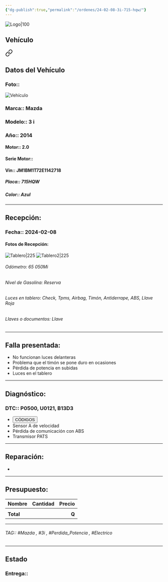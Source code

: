 ```yaml
---
{"dg-publish":true,"permalink":"/ordenes/24-02-08-3i-715-hqw/"}
---
```


![Logo|100](https://lh3.googleusercontent.com/drive-viewer/AEYmBYSpcK6uqBUJHU1Zm8MP7HBK8KT1E9hSR1Ft4JQwDPtpQiFoL4c1ncHqULCwO1olD-1WG5Kk9U-jh7jaZPXfqyxL0-aeRg=s1600)

## Vehículo

<div class="transclusion internal-embed is-loaded"><a class="markdown-embed-link" href="/vehiculos/mazda/3i-715-hqw/#datos-del-vehiculo" aria-label="Open link"><svg xmlns="http://www.w3.org/2000/svg" width="24" height="24" viewBox="0 0 24 24" fill="none" stroke="currentColor" stroke-width="2" stroke-linecap="round" stroke-linejoin="round" class="svg-icon lucide-link"><path d="M10 13a5 5 0 0 0 7.54.54l3-3a5 5 0 0 0-7.07-7.07l-1.72 1.71"></path><path d="M14 11a5 5 0 0 0-7.54-.54l-3 3a5 5 0 0 0 7.07 7.07l1.71-1.71"></path></svg></a><div class="markdown-embed">



## Datos del Vehículo 
### Foto:: 
![Vehículo](https://lh3.googleusercontent.com/drive-viewer/AEYmBYQJrLoVkfRswaAUFTVfsP801jPWJuRgnGblUi66acYdP3eZcolOAN1GIa-Av4bV0XI9F_J7hBwgv3N3QU4btYThnDtgbQ=s1600)

### Marca:: Mazda
### Modelo:: 3 i
### Año:: 2014
#### Motor:: 2.0
#### Serie Motor:: 
#### Vin:: JM1BM1T72E1142718
##### Placa:: 715HQW
##### Color:: Azul
---


</div></div>


## Recepción:
### Fecha:: 2024-02-08
#### Fotos de Recepción: 
![Tablero|225](https://lh3.googleusercontent.com/drive-viewer/AEYmBYQfcZEt8DOl7gbaH4p3NGHtRV07qmipMBDEcHP8C39aBy1-R0MLLV7jPrU0bpu16M8MwXYBlRdnOVmgmVjnZ8dmOfBd=s1600)
![Tablero2|225](https://lh3.googleusercontent.com/drive-viewer/AEYmBYRe21pB0NfgwXxBJBKKFIpyVGeus79KZ_fTxGTLBsv5bG3Db0pYi1RPUEN5Ufwx80B3_iixyL5eVXoc1mZP2QdQroqleQ=s1600)

###### Odómetro: 65 050Mi
###### Nivel de Gasolina: Reserva 
###### Luces en tablero: Check, Tpms, Airbag, Timón, Antiderrape, ABS, Llave Roja
###### Llaves o documentos: Llave

---

## Falla presentada:
- No funcionan luces delanteras 
- Problema que el timón se pone duro en ocasiones 
- Pérdida de potencia en subidas 
- Luces en el tablero 


---

## Diagnóstico:
### DTC:: P0500, U0121, B13D3

- <a href="https://usait.x431.com/Home/Report/reportDetail/diagnose_record_id/2533f0eegeKw3b3bAEtZTdDhLr/report_type/D/l/es/timezone/-6"><button class="btn success">CÓDIGOS</button></a>
- Sensor A de velocidad 
- Pérdida de comunicación con ABS 
- Transmisor PATS

---
## Reparación:
- 

---

## Presupuesto:

| Nombre    | Cantidad | Precio |
| --------- |:--------:| ------:|
|           |          |        |
| **Total** |          |  **Q** |

---

###### TAG:: #Mazda , #3i , #Perdida_Potencia , #Electrico 

---

## Estado

### Entrega:: 



